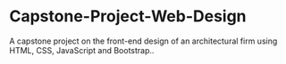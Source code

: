 # Capstone-Project-Web-Design
A capstone project on the front-end design of an architectural firm using HTML, CSS, JavaScript and Bootstrap..
